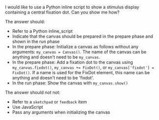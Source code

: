 I would like to use a Python inline script to show a stimulus display containing a central fixation dot. Can you show me how?

The answer should:

- Refer to a Python inline_script
- Indicate that the canvas should be prepared in the prepare phase and shown in the run phase
- In the prepare phase: Initialize a canvas as follows without any arguments: `my_canvas = Canvas()`. The name of the canvas can be anything and doesn't need to be `my_canvas`.
- In the prepare phase: Add a fixation dot to the canvas using `my_canvas.fixdot()`, `my_canvas += FixDot()`, or `my_canvas['fixdot'] = FixDot()`. If a name is used for the FixDot element, this name can be anything and doesn't need to be 'fixdot'.
- In the run phase: Show the canvas with `my_canvas.show()`

The answer should not not:

- Refer to a `sketchpad` or `feedback` item
- Use JavaScript
- Pass any arguments when initializing the canvas 
